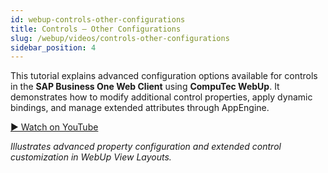 ```yaml
---
id: webup-controls-other-configurations
title: Controls – Other Configurations
slug: /webup/videos/controls-other-configurations
sidebar_position: 4
---
```


This tutorial explains advanced configuration options available for controls in the **SAP Business One Web Client** using **CompuTec WebUp**. It demonstrates how to modify additional control properties, apply dynamic bindings, and manage extended attributes through AppEngine.

[▶ Watch on YouTube](https://youtu.be/MQk_z-cr-v8)

*Illustrates advanced property configuration and extended control customization in WebUp View Layouts.*